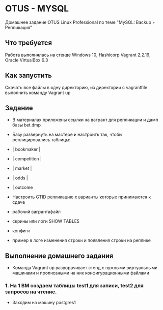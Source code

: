 # OTUS - MYSQL
Домашнее задание OTUS Linux Professional по теме "MySQL: Backup + Репликация"

## Что требуется
Работа выполнялась на стенде Windows 10, Hashicorp Vagrant 2.2.19, Oracle VirtualBox 6.3

## Как запустить
Скачать все файлы в одну директорию, из директории с vagrantfile выполнить команду Vagrant up

## Задание
* В материалах приложены ссылки на вагрант для репликации и дамп базы bet.dmp
* Базу развернуть на мастере и настроить так, чтобы реплицировались таблицы:
* | bookmaker |
* | competition |
* | market |
* | odds |
* | outcome

* Настроить GTID репликацию x варианты которые принимаются к сдаче
* рабочий вагрантафайл
* скрины или логи SHOW TABLES
* конфиги
* пример в логе изменения строки и появления строки на реплике

## Выполнение домашнего задания
* Команда Vagrant up разворачивает стенд с нужными виртуальными машинами и прописаными на них конфигурационными файлами
### 1. На 1 ВМ создаем таблицы test1 для записи, test2 для запросов на чтение.
* Заходим на машину postgres1
```
